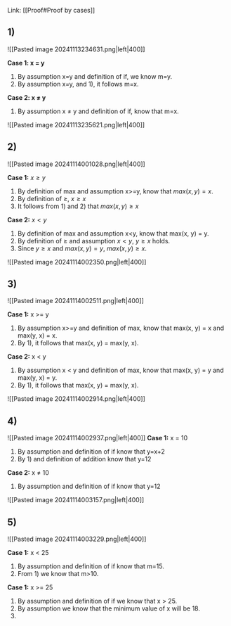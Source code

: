 Link: [[Proof#Proof by cases]]

## 1)
![[Pasted image 20241113234631.png|left|400]]

**Case 1: x = y**
1. By assumption x=y and definition of if, we know m=y.
2. By assumption x=y, and 1), it follows m=x.

**Case 2: x $\neq$ y**
1. By assumption x $\neq$ y and definition of if, know that m=x.

![[Pasted image 20241113235621.png|left|400]]

## 2)
![[Pasted image 20241114001028.png|left|400]]

**Case 1:** $x\ge y$
1. By definition of max and assumption x>=y, know that $max(x, y) = x$.
2. By definition of $\ge$, $x\ge x$
3. It follows from 1) and 2) that $max(x, y) \ge x$

**Case 2:** $x<y$
1. By definition of max and assumption x<y, know that max(x, y) = y.
2. By definition of $\ge$ and assumption $x < y$, $y\ge x$ holds.
3. Since $y\ge x$ and $max(x, y) = y$, $max(x,y) \ge x$.

![[Pasted image 20241114002350.png|left|400]]

## 3)
![[Pasted image 20241114002511.png|left|400]]

**Case 1:** x >= y
1. By assumption x>=y and definition of max, know that max(x, y) = x and max(y, x) = x.
2. By 1), it follows that max(x, y) = max(y, x).

**Case 2:** x < y
1. By assumption x < y and definition of max, know that max(x, y) = y and max(y, x) = y.
2. By 1), it follows that max(x, y) = max(y, x).

![[Pasted image 20241114002914.png|left|400]]

## 4)
![[Pasted image 20241114002937.png|left|400]]
**Case 1:** x = 10
1. By assumption and definition of if know that y=x+2
2. By 1) and definition of addition know that y=12

**Case 2:** x $\neq$ 10
1. By assumption and definition of if know that y=12

![[Pasted image 20241114003157.png|left|400]]

## 5)
![[Pasted image 20241114003229.png|left|400]]

**Case 1:** x < 25
1. By assumption and definition of if know that m=15.
2. From 1) we know that m>10.

**Case 1:** x >= 25
1. By assumption and definition of if we know that x > 25.
2. By assumption we know that the minimum value of x will be 18.
3. 
